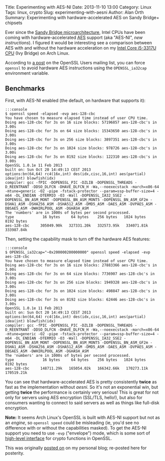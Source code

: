 Title: Experimenting with AES-NI
Date: 2013-11-10 13:00
Category: Linux
Tags: linux, crypto
Slug: experimenting-with-aesni
Author: Alan Orth
Summary: Experimenting with hardware-accelerated AES on Sandy Bridge+ chipsets

Ever since the [Sandy Bridge microarchitecture](https://en.wikipedia.org/wiki/Sandy_Bridge), Intel CPUs have been coming with hardware-accelerated <abbr title="Advanced Encryption Standard">AES</abbr> support (aka "AES-NI", *new instructions*).  I figured it would be interesting see a comparison between AES with and without the hardware acceleration on my [Intel Core i5-3317U CPU](http://ark.intel.com/products/65707) (Ivy Bridge) on Arch Linux.

According to [a post](http://openssl.6102.n7.nabble.com/having-a-lot-of-troubles-trying-to-get-AES-NI-working-td44285.html) on the OpenSSL Users mailing list, you can force `openssl` to avoid hardware AES instructions using the `OPENSSL_ia32cap` environment variable.

## Benchmarks
First, with AES-NI enabled (the default, on hardware that supports it):

    :::console
    $ openssl speed -elapsed -evp aes-128-cbc
    You have chosen to measure elapsed time instead of user CPU time.
    Doing aes-128-cbc for 3s on 16 size blocks: 57196857 aes-128-cbc's in 3.00s
    Doing aes-128-cbc for 3s on 64 size blocks: 15343650 aes-128-cbc's in 3.00s
    Doing aes-128-cbc for 3s on 256 size blocks: 3897351 aes-128-cbc's in 3.00s
    Doing aes-128-cbc for 3s on 1024 size blocks: 978726 aes-128-cbc's in 3.00s
    Doing aes-128-cbc for 3s on 8192 size blocks: 122310 aes-128-cbc's in 3.00s
    OpenSSL 1.0.1e 11 Feb 2013
    built on: Sun Oct 20 14:49:13 CEST 2013
    options:bn(64,64) rc4(16x,int) des(idx,cisc,16,int) aes(partial) idea(int) blowfish(idx) 
    compiler: gcc -fPIC -DOPENSSL_PIC -DZLIB -DOPENSSL_THREADS -D_REENTRANT -DDSO_DLFCN -DHAVE_DLFCN_H -Wa,--noexecstack -march=x86-64 -mtune=generic -O2 -pipe -fstack-protector --param=ssp-buffer-size=4 -m64 -DL_ENDIAN -DTERMIO -O3 -Wall -DOPENSSL_IA32_SSE2 -DOPENSSL_BN_ASM_MONT -DOPENSSL_BN_ASM_MONT5 -DOPENSSL_BN_ASM_GF2m -DSHA1_ASM -DSHA256_ASM -DSHA512_ASM -DMD5_ASM -DAES_ASM -DVPAES_ASM -DBSAES_ASM -DWHIRLPOOL_ASM -DGHASH_ASM
    The 'numbers' are in 1000s of bytes per second processed.
    type             16 bytes     64 bytes    256 bytes   1024 bytes   8192 bytes
    aes-128-cbc     305049.90k   327331.20k   332573.95k   334071.81k   333987.84k

Then, setting the capability mask to turn off the hardware AES features:

    :::console
    $ OPENSSL_ia32cap="~0x200000200000000" openssl speed -elapsed -evp aes-128-cbc
    You have chosen to measure elapsed time instead of user CPU time.
    Doing aes-128-cbc for 3s on 16 size blocks: 27883366 aes-128-cbc's in 3.00s
    Doing aes-128-cbc for 3s on 64 size blocks: 7736907 aes-128-cbc's in 3.00s
    Doing aes-128-cbc for 3s on 256 size blocks: 1949328 aes-128-cbc's in 3.00s
    Doing aes-128-cbc for 3s on 1024 size blocks: 498847 aes-128-cbc's in 3.00s
    Doing aes-128-cbc for 3s on 8192 size blocks: 62446 aes-128-cbc's in 3.00s
    OpenSSL 1.0.1e 11 Feb 2013
    built on: Sun Oct 20 14:49:13 CEST 2013
    options:bn(64,64) rc4(16x,int) des(idx,cisc,16,int) aes(partial) idea(int) blowfish(idx) 
    compiler: gcc -fPIC -DOPENSSL_PIC -DZLIB -DOPENSSL_THREADS -D_REENTRANT -DDSO_DLFCN -DHAVE_DLFCN_H -Wa,--noexecstack -march=x86-64 -mtune=generic -O2 -pipe -fstack-protector --param=ssp-buffer-size=4 -m64 -DL_ENDIAN -DTERMIO -O3 -Wall -DOPENSSL_IA32_SSE2 -DOPENSSL_BN_ASM_MONT -DOPENSSL_BN_ASM_MONT5 -DOPENSSL_BN_ASM_GF2m -DSHA1_ASM -DSHA256_ASM -DSHA512_ASM -DMD5_ASM -DAES_ASM -DVPAES_ASM -DBSAES_ASM -DWHIRLPOOL_ASM -DGHASH_ASM
    The 'numbers' are in 1000s of bytes per second processed.
    type             16 bytes     64 bytes    256 bytes   1024 bytes   8192 bytes
    aes-128-cbc     148711.29k   165054.02k   166342.66k   170273.11k   170519.21k

You can see that hardware-accelerated AES is pretty consistently **twice** as fast as the implementation without *aesni*.  So it's not an exponential win, but getting **twice** the performance is certainly very serious!  This is great for not only for servers using AES encryption (SSL/TLS, hello!), but also for consumers wanting to connect to said servers as well as things like full-disk encryption.

**Note:** It seems Arch Linux's OpenSSL is built with AES-NI support but not as an *engine*, so `openssl speed` could be misleading (ie, you'd see no difference with or without the capabilities masked).  To get the AES-NI support you need to use `-evp` ("envelope") mode, which is some sort of [high-level interface](http://wiki.openssl.org/index.php/EVP) for crypto functions in OpenSSL.

This was originally [posted on](https://mjanja.ch/2013/11/disabling-aes-ni-on-linux-openssl/) on my personal blog; re-posted here for posterity.
